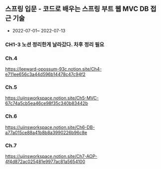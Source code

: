 
## 스프링 입문 - 코드로 배우는 스프링 부트 웹 MVC DB 접근 기술
- 2022-07-01~ 2022-07-13

### CH1-3 노션 정리한게 날라갔다. 차후 정리 필요
### Ch.4
https://leeward-opossum-93c.notion.site/Ch4-e711ee656c3a44d596b14478c47c94f2
### Ch.5
https://ujinsworkspace.notion.site/Ch5-MVC-67c74a5cb5ea46ce98f35c340b83442b
### Ch.6
https://ujinsworkspace.notion.site/Ch6-DB-a77a015ce88a41b8b8a3990226b96c8e
### Ch.7
https://ujinsworkspace.notion.site/Ch7-AOP-4f4d872ac025481e9977ac81a5654100
